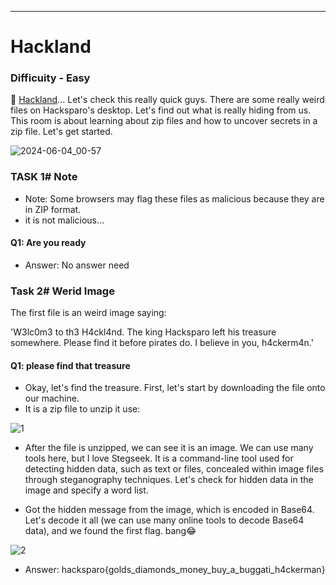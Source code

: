 ***
# Hackland
### Difficuity - Easy

👋 [Hackland](https://tryhackme.com/r/room/hackland)... Let's check this really quick guys. There are some really weird files on Hacksparo's desktop. Let's find out what is really hiding from us. This room is about learning about zip files and how to uncover secrets in a zip file. Let's get started.

![2024-06-04_00-57](https://github.com/T3chnocr4t/T3chnocr4t.github.io/assets/115868619/f772cc30-670d-4d7a-ac4b-58a019181ea7)

### TASK 1# Note
- Note: Some browsers may flag these files as malicious because they are in ZIP format.
- it is not malicious...

#### Q1: Are you ready 
- Answer: No answer need

### Task 2# Werid Image
The first file is an weird image saying:

'W3lc0m3 to th3 H4ckl4nd. The king Hacksparo left his treasure somewhere. Please find it before pirates do. I believe in you, h4ckerm4n.'

#### Q1: please find that treasure
- Okay, let's find the treasure. First, let's start by downloading the file onto our machine.
- It is a zip file to unzip it use:

![1](https://github.com/T3chnocr4t/T3chnocr4t.github.io/assets/115868619/6e2a5e19-1cf6-46f2-90dc-c8a5f6d0d37d)

- After the file is unzipped, we can see it is an image. We can use many tools here, but I love Stegseek. It is a command-line tool used for detecting hidden data, such as text or files, concealed within image files through steganography techniques. Let's check for hidden data in the image and specify a word list.

- Got the hidden message from the image, which is encoded in Base64. Let's decode it all (we can use many online tools to decode Base64 data), and we found the first flag. bang😂

![2](https://github.com/T3chnocr4t/T3chnocr4t.github.io/assets/115868619/a4de5d7a-8281-4e1d-9422-2c2d6c19116d)

- Answer: hacksparo{golds_diamonds_money_buy_a_buggati_h4ckerman}






